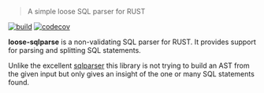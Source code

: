 > A simple loose SQL parser for RUST

[![build](https://img.shields.io/github/actions/workflow/status/squill-app/loose-sqlparse/coverage.yml?style=for-the-badge)](https://github.com/squill-app/loose-sqlparse/actions/workflows/check.yml)
[![codecov](https://img.shields.io/codecov/c/gh/squill-app/loose-sqlparse/settings/badge.svg?token=PD2KZWGW8U&style=for-the-badge&logo=codecov)](https://codecov.io/github/squill-app/loose-sqlparse)

**loose-sqlparse** is a non-validating SQL parser for RUST. It provides support for parsing and splitting SQL
statements.

Unlike the excellent [sqlparser](https://crates.io/crates/sqlparser) this library is not trying to build an AST from
the given input but only gives an insight of the one or many SQL statements found.
